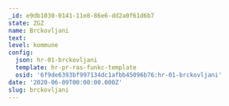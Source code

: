 ```yaml
---
_id: e9db1030-0141-11e8-86e6-dd2a0f61d6b7
state: ZGZ
name: Brckovljani
text:
level: kommune
config:
  json: hr-01-brckovljani
  template: hr-pr-ras-funkc-template
  osid: '6f9de6393bf997134dc1afbb45096b76:hr-01-brckovljani'
date: '2020-06-09T00:00:00.000Z'
slug: brckovljani
---
```

